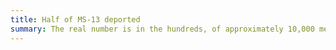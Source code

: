 ```yaml
---
title: Half of MS-13 deported
summary: The real number is in the hundreds, of approximately 10,000 members.
---
```

